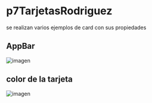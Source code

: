 # p7TarjetasRodriguez
se realizan varios ejemplos de card con sus propiedades

## AppBar
![imagen](https://github.com/user-attachments/assets/b19a8fff-8513-48f8-bb9b-e1ca28dd80ed)

## color de la tarjeta
![imagen](https://github.com/user-attachments/assets/905f6eb3-7965-4636-a636-8df3bfeb6900)
